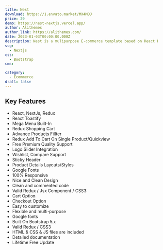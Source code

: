 ```yaml
---
title: Nest
download: https://1.envato.market/MX4MOJ
price: 29
demo: https://nest-nextjs.vercel.app/
author: Alithemes
author_link: https://alithemes.com/
date: 2023-01-03T00:00:00.000Z
description: Nest is a mulipurpose E-commerce template based on React Redux, NextJS, Bootstrap 5.x.
ssg:
  - Nextjs
css:
  - Bootstrap
cms:

category:
  - Ecommerce
draft: false
---
```


## Key Features

- React, NextJs, Redux
- React Toastify
- Mega Menu Built-In
- Redux Shopping Cart
- Advance Products Fillter
- Redux Add To Cart On Single Product/Quickview
- Free Premium Quality Support
- Logo Slider Integration
- Wishlist, Compare Support
- Sticky Header
- Product Details Layouts/Styles
- Google Fonts
- 100% Responsive
- Nice and Clean Design
- Clean and commented code
- Valid Redux / Jsx Component / CSS3
- Cart Option
- Checkout Option
- Easy to customize
- Flexible and multi-purpose
- Google fonts
- Built On Bootstrap 5.x
- Valid Redux / CSS3
- HTML & CSS & JS files are included
- Detailed documentation
- Lifetime Free Update
